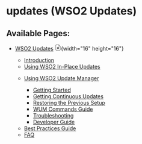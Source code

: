 # updates (WSO2 Updates)

  
  

## Available Pages:

-   [WSO2 Updates](WSO2-Updates_103318206.html)
    ![](images/icons/contenttypes/home_page_16.png){width="16"
    height="16"}
    -   [Introduction](Introduction_103318227.html)

    <!-- -->

    -   [Using WSO2 In-Place
        Updates](Using-WSO2-In-Place-Updates_103318230.html)

    <!-- -->

    -   [Using WSO2 Update
        Manager](Using-WSO2-Update-Manager_103318231.html)
        -   [Getting Started](Getting-Started_103318232.html)

        <!-- -->

        -   [Getting Continuous
            Updates](Getting-Continuous-Updates_103318234.html)

        <!-- -->

        -   [Restoring the Previous
            Setup](Restoring-the-Previous-Setup_103318236.html)

        <!-- -->

        -   [WUM Commands Guide](WUM-Commands-Guide_103318237.html)

        <!-- -->

        -   [Troubleshooting](Troubleshooting_103318257.html)

        <!-- -->

        -   [Developer Guide](Developer-Guide_103318258.html)

    <!-- -->

    -   [Best Practices Guide](Best-Practices-Guide_106954760.html)

    <!-- -->

    -   [FAQ](FAQ_103318229.html)
